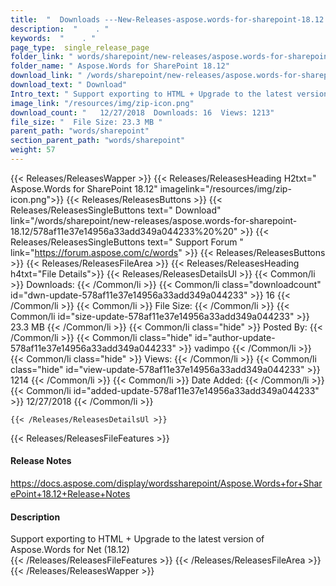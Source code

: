 ```yaml
---
title:  "  Downloads ---New-Releases-aspose.words-for-sharepoint-18.12 . " 
description:  "    . " 
keywords:  "    . " 
page_type:  single_release_page
folder_link: " words/sharepoint/new-releases/aspose.words-for-sharepoint-18.12/"
folder_name: " Aspose.Words for SharePoint 18.12"
download_link: " /words/sharepoint/new-releases/aspose.words-for-sharepoint-18.12/578af11e37e14956a33add349a044233"
download_text: " Download"
Intro_text: " Support exporting to HTML + Upgrade to the latest version of Aspose.Words for Ne..."
image_link: "/resources/img/zip-icon.png"
download_count: "   12/27/2018  Downloads: 16  Views: 1213"
file_size: "  File Size: 23.3 MB "
parent_path: "words/sharepoint"
section_parent_path: "words/sharepoint"
weight: 57
---
```


{{< Releases/ReleasesWapper >}}
  {{< Releases/ReleasesHeading H2txt=" Aspose.Words for SharePoint 18.12" imagelink="/resources/img/zip-icon.png">}}
  {{< Releases/ReleasesButtons >}}
    {{< Releases/ReleasesSingleButtons text=" Download" link="/words/sharepoint/new-releases/aspose.words-for-sharepoint-18.12/578af11e37e14956a33add349a044233%20%20" >}}
    {{< Releases/ReleasesSingleButtons text=" Support Forum " link="https://forum.aspose.com/c/words" >}}
  {{< Releases/ReleasesButtons >}}
  {{< Releases/ReleasesFileArea >}}
    {{< Releases/ReleasesHeading h4txt="File Details">}}
    {{< Releases/ReleasesDetailsUl >}}
            {{< Common/li  >}} Downloads: {{< /Common/li >}} 
      {{< Common/li class="downloadcount" id="dwn-update-578af11e37e14956a33add349a044233" >}} 16 {{< /Common/li >}} 
      {{< Common/li  >}} File Size: {{< /Common/li >}} 
      {{< Common/li id="size-update-578af11e37e14956a33add349a044233" >}} 23.3 MB {{< /Common/li >}} 
      {{< Common/li  class="hide" >}} Posted By: {{< /Common/li >}} 
      {{< Common/li class="hide" id="author-update-578af11e37e14956a33add349a044233" >}} vadimpo {{< /Common/li >}} 
      {{< Common/li class="hide"  >}} Views: {{< /Common/li >}} 
      {{< Common/li class="hide" id="view-update-578af11e37e14956a33add349a044233" >}} 1214 {{< /Common/li >}} 
      {{< Common/li  >}} Date Added: {{< /Common/li >}} 
      {{< Common/li id="added-update-578af11e37e14956a33add349a044233" >}} 12/27/2018 {{< /Common/li >}} 

    {{< /Releases/ReleasesDetailsUl >}}

  {{< Releases/ReleasesFileFeatures >}}
      <h4>Release Notes</h4><div><a href="https://docs.aspose.com/display/wordssharepoint/Aspose.Words+for+SharePoint+18.12+Release+Notes">https://docs.aspose.com/display/wordssharepoint/Aspose.Words+for+SharePoint+18.12+Release+Notes</a></div><h4>Description</h4><div class="HTMLDescription">Support exporting to HTML + Upgrade to the latest version of Aspose.Words for Net (18.12)</div>
  {{< /Releases/ReleasesFileFeatures >}}
 {{< /Releases/ReleasesFileArea >}}
{{< /Releases/ReleasesWapper >}}



